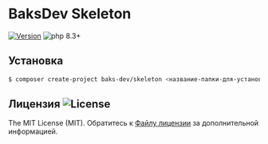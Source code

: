 # BaksDev Skeleton

[![Version](https://img.shields.io/badge/version-7.1.9-blue)](https://github.com/baks-dev/skeleton/releases)
![php 8.3+](https://img.shields.io/badge/php-min%208.3-red.svg)


## Установка

``` bash
$ composer create-project baks-dev/skeleton <название-папки-для-установки>
```


## Лицензия ![License](https://img.shields.io/badge/MIT-green)

The MIT License (MIT). Обратитесь к [Файлу лицензии](LICENSE.md) за дополнительной информацией.

